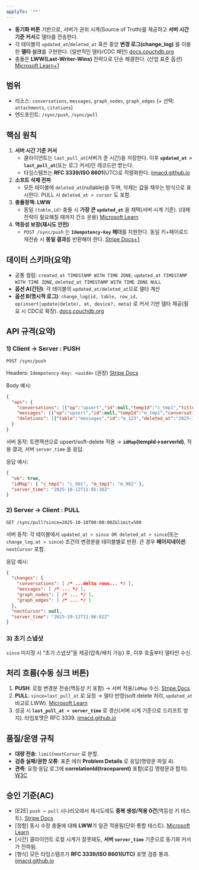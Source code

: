 ```yaml
---
applyTo: '**'
---
```

- **동기화 버튼** 기반으로, 서버가 권위 시계(Source of Truth)를 제공하고 **서버 시간 기준 커서**로 델타를 전송한다.
- 각 테이블의 `updated_at`/`deleted_at` 혹은 중앙 **변경 로그(change_log)** 를 이용한 **델타 싱크**를 구현한다. (일반적인 델타/CDC 패턴) [docs.couchdb.org](https://docs.couchdb.org/en/stable/replication/protocol.html?utm_source=chatgpt.com)
- 충돌은 **LWW(Last-Writer-Wins)** 전략으로 단순 해결한다. (산업 표준 옵션) [Microsoft Learn+1](https://learn.microsoft.com/en-us/azure/cosmos-db/conflict-resolution-policies?utm_source=chatgpt.com)

## 범위

- 리소스: `conversations`, `messages`, `graph_nodes`, `graph_edges` (+ 선택: `attachments`, `citations`)
- 엔드포인트: `/sync/push`, `/sync/pull`

## 핵심 원칙

1. **서버 시간 기준 커서**
    - 클라이언트는 `last_pull_at`(서버가 준 시간)을 저장한다. 이후 **`updated_at > last_pull_at`**(또는 로그 커서)인 레코드만 받는다.
    - 타임스탬프는 **RFC 3339/ISO 8601**(UTC)로 직렬화한다. [ijmacd.github.io](https://ijmacd.github.io/rfc3339-iso8601/?utm_source=chatgpt.com)
2. **소프트 삭제 전파**
    - 모든 테이블에 `deleted_at`(nullable)을 두며, 삭제는 값을 채우는 방식으로 표시한다. PULL 시 `deleted_at > cursor` 도 포함.
3. **충돌정책: LWW**
    - 동일 `(table,id)` 충돌 시 **가장 큰 `updated_at`** 을 채택(서버 시계 기준). (대체 전략이 필요해질 때까지 간소 운용) [Microsoft Learn](https://learn.microsoft.com/en-us/azure/cosmos-db/conflict-resolution-policies?utm_source=chatgpt.com)
4. **멱등성 보장(재시도 안전)**
    - `POST /sync/push` 는 **`Idempotency-Key` 헤더**를 지원한다. 동일 키+페이로드 재전송 시 **동일 결과**를 반환해야 한다. [Stripe Docs+1](https://docs.stripe.com/api/idempotent_requests?utm_source=chatgpt.com)

## 데이터 스키마(요약)

- 공통 컬럼: `created_at TIMESTAMP WITH TIME ZONE`, `updated_at TIMESTAMP WITH TIME ZONE`, `deleted_at TIMESTAMP WITH TIME ZONE NULL`
- **옵션 A(간단)**: 각 테이블의 `updated_at/deleted_at`으로 델타 계산
- **옵션 B(명시적 로그)**: `change_log{id, table, row_id, op(insert|update|delete), at, device?, meta}` 로 커서 기반 델타 제공(필요 시 CDC로 확장). [docs.couchdb.org](https://docs.couchdb.org/en/stable/replication/protocol.html?utm_source=chatgpt.com)

## API 규격(요약)

### 1) Client → Server : PUSH

`POST /sync/push`

Headers: `Idempotency-Key: <uuid4>` (권장) [Stripe Docs](https://docs.stripe.com/api/idempotent_requests?utm_source=chatgpt.com)

Body 예시:

```json
{
  "ops": {
    "conversations": [{"op":"upsert","id":null,"tempId":"c_tmp1","title":"새 대화","updated_at":"2025-10-12T11:05:00Z"}],
    "messages": [{"op":"upsert","id":null,"tempId":"m_tmp1","conversation_tempId":"c_tmp1","role":"user","text":"hi","updated_at":"2025-10-12T11:05:10Z"}],
    "deletions": [{"table":"messages","id":"m_123","deleted_at":"2025-10-12T09:10:00Z"}]
  }
}

```

서버 동작: 트랜잭션으로 upsert/soft-delete 적용 → **`idMap`(tempId→serverId)**, 적용 결과, 서버 `server_time` 을 응답.

응답 예시:

```json
{
  "ok": true,
  "idMap": { "c_tmp1": "c_901", "m_tmp1": "m_902" },
  "server_time": "2025-10-12T11:05:30Z"
}

```

### 2) Server → Client : PULL

`GET /sync/pull?since=2025-10-10T00:00:00Z&limit=500`

서버 동작: 각 테이블에서 `updated_at > since OR deleted_at > since`(또는 `change_log.at > since`) 조건의 변경분을 테이블별로 반환. 큰 경우 **페이지네이션**: `nextCursor` 포함.

응답 예시:

```json
{
  "changes": {
    "conversations": [ /* ...delta rows... */ ],
    "messages": [ /* ... */ ],
    "graph_nodes": [ /* ... */ ],
    "graph_edges": [ /* ... */ ]
  },
  "nextCursor": null,
  "server_time": "2025-10-12T11:06:02Z"
}

```

### 3) 초기 스냅샷

`since` 미지정 시 “초기 스냅샷”을 제공(압축/배치 가능) 후, 이후 호출부터 델타만 수신.

## 처리 흐름(수동 싱크 버튼)

1. **PUSH**: 로컬 변경분 전송(멱등성 키 포함) → 서버 적용/`idMap` 수신. [Stripe Docs](https://docs.stripe.com/api/idempotent_requests?utm_source=chatgpt.com)
2. **PULL**: `since=last_pull_at` 로 요청 → 델타 반영(soft delete 처리, `updated_at` 비교로 LWW). [Microsoft Learn](https://learn.microsoft.com/en-us/azure/cosmos-db/nosql/how-to-manage-conflicts?utm_source=chatgpt.com)
3. 성공 시 **`last_pull_at = server_time`** 로 갱신(서버 시계 기준으로 드리프트 방지). 타임포맷은 RFC 3339. [ijmacd.github.io](https://ijmacd.github.io/rfc3339-iso8601/?utm_source=chatgpt.com)

## 품질/운영 규칙

- **대량 전송**: `limit`/`nextCursor` 로 분할.
- **검증 실패/권한 오류**: 표준 에러 **Problem Details** 로 응답(명령문 파일 4).
- **관측**: 요청·응답 로그에 **correlationId(traceparent)** 포함(로깅 명령문과 합치). [W3C](https://www.w3.org/TR/trace-context/?utm_source=chatgpt.com)

## 승인 기준(AC)

- [E2E] `push → pull` 시나리오에서 재시도에도 **중복 생성/적용 0건**(멱등성 키 테스트). [Stripe Docs](https://docs.stripe.com/api/idempotent_requests?utm_source=chatgpt.com)
- [정합] 동시 수정 충돌에 대해 **LWW**가 일관 적용됨(단위·통합 테스트). [Microsoft Learn](https://learn.microsoft.com/en-us/azure/cosmos-db/conflict-resolution-policies?utm_source=chatgpt.com)
- [시간] 클라이언트 로컬 시계가 잘못돼도, **서버 `server_time`** 기준으로 동기화 커서가 전파됨.
- [형식] 모든 타임스탬프가 **RFC 3339/ISO 8601(UTC)** 포맷 검증 통과. [ijmacd.github.io](https://ijmacd.github.io/rfc3339-iso8601/?utm_source=chatgpt.com)